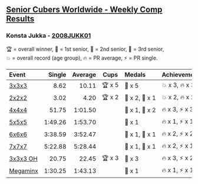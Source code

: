 <style>table {white-space: nowrap;}</style>

## [Senior Cubers Worldwide - Weekly Comp Results](/scw-comp/results/)
### Konsta Jukka - [2008JUKK01](https://www.worldcubeassociation.org/persons/2008JUKK01)

<span style="white-space: nowrap;">🏆 = overall winner</span>, <span style="white-space: nowrap;">🥇 = 1st senior</span>, <span style="white-space: nowrap;">🥈 = 2nd senior</span>, <span style="white-space: nowrap;">🥉 = 3rd senior</span>, <span style="white-space: nowrap;">💥 = overall record (age group)</span>, <span style="white-space: nowrap;">🔥 = PR average</span>, <span style="white-space: nowrap;">⚡ = PR single</span>.

| Event | Single | Average | Cups | Medals | Achievements|
| :-- | --: | --: | :--: | :-- | :-- |
| [3x3x3](333.md) | 8.62 | 10.11 | 🏆 x 5 | 🥇 x 5 | 💥 x 3, 🔥 x 3, ⚡ x 3 |
| [2x2x2](222.md) | 3.02 | 4.20 | 🏆 x 2 | 🥇 x 2, 🥈 x 1 | 💥 x 2, 🔥 x 2, ⚡ x 1 |
| [4x4x4](444.md) | 51.75 | 1:01.50 |  | 🥈 x 1, 🥉 x 2 | 🔥 x 3, ⚡ x 3 |
| [5x5x5](555.md) | 1:49.26 | 1:53.70 |  | 🥈 x 1 | 🔥 x 1, ⚡ x 1 |
| [6x6x6](666.md) | 3:38.59 | 3:52.47 |  | 🥇 x 1, 🥈 x 1 | 🔥 x 2, ⚡ x 2 |
| [7x7x7](777.md) | 5:22.88 | 5:28.44 |  | 🥈 x 1, 🥉 x 1 | 🔥 x 2, ⚡ x 1 |
| [3x3x3 OH](333oh.md) | 20.75 | 22.45 | 🏆 x 3 | 🥇 x 3 | 🔥 x 3, ⚡ x 2 |
| [Megaminx](minx.md) | 1:30.25 | 1:43.13 |  | 🥈 x 1 | 🔥 x 1, ⚡ x 1 |

<!-- Global site tag (gtag.js) - Google Analytics -->
<script async src="https://www.googletagmanager.com/gtag/js?id=UA-86348435-3"></script>
<script>window.dataLayer = window.dataLayer || []; function gtag() {dataLayer.push(arguments);} gtag('js', new Date()); gtag('config', 'UA-86348435-3');</script>
